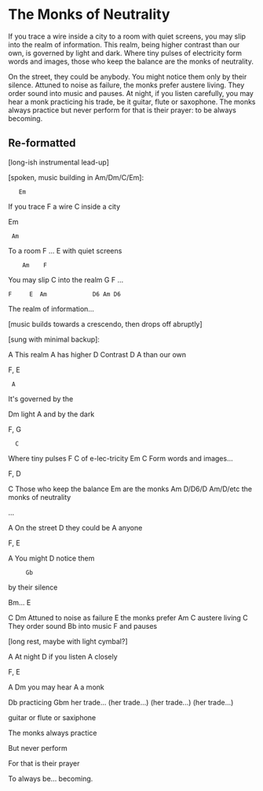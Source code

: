# The Monks of Neutrality

If you trace a wire inside a city to a room with quiet screens, you may slip
into the realm of information.  This realm, being higher contrast than our
own, is governed by light and dark.  Where tiny pulses of electricity form
words and images, those who keep the balance are the monks of neutrality.

On the street, they could be anybody.  You might notice them only by their
silence.  Attuned to noise as failure, the monks prefer austere living.  They
order sound into music and pauses.  At night, if you listen carefully, you may
hear a monk practicing his trade, be it guitar, flute or saxophone.  The monks
always practice but never perform for that is their prayer: to be always
becoming.

## Re-formatted

[long-ish instrumental lead-up]

[spoken, music building in Am/Dm/C/Em]:

       Em
If you trace
    F
 a wire
          C
 inside a city

Em

     Am
To a room
 F
 ...
            E
 with quiet screens

        Am    F
You may slip
          C
 into the realm
 G  F
 ...

    F     E  Am             D6 Am D6
The realm of information...

[music builds towards a crescendo, then drops off abruptly]

[sung with minimal backup]:

A
This realm
 A
 has higher
D
Contrast
 D        A
 than our own

F, E

     A
It's governed
 by the

Dm
light
            A
 and by the dark

F, G

      C
Where tiny pulses
 F        C
 of e-lec-tricity
      Em        C
 Form words and images...

F, D

C
Those who keep the balance
         Em
 are the monks
              Am          D/D6/D Am/D/etc
 the monks of neutrality

...

A
On the street
 D
 they could be
 A
 anyone

F, E

A
You
 might
 D
 notice them
 
         Gb
by their silence

Bm... E

C                   Dm
Attuned to noise as failure
     E
 the monks prefer
   Am      C
   austere living
C
They order sound
      Bb
 into music
       F
   and pauses

[long rest, maybe with light cymbal?]

A
At night
        D
 if you listen
      A
 closely

F, E

A       Dm
you may hear
   A
 a monk
 
 Db
 practicing
    Gbm
    her trade...
    (her trade...)
    (her trade...)
    (her trade...)

guitar
 or flute
 or saxiphone

The monks
 always
 practice

But never perform

For that is their prayer

To always
 be...
 becoming.

